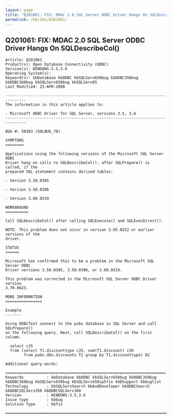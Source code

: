```yaml
---
layout: page
title: "Q201061: FIX: MDAC 2.0 SQL Server ODBC Driver Hangs On SQLDescribeCol()"
permalink: /kb/201/Q201061/
---
```


## Q201061: FIX: MDAC 2.0 SQL Server ODBC Driver Hangs On SQLDescribeCol()

	Article: Q201061
	Product(s): Open Database Connectivity (ODBC)
	Version(s): WINDOWS:3.5,3.6
	Operating System(s): 
	Keyword(s): kbDatabase kbODBC kbSQLServ650bug kbODBC350bug kbODBC360bug kbSQLServ650bug kbSQLServ65
	Last Modified: 23-APR-2000
	
	-------------------------------------------------------------------------------
	The information in this article applies to:
	
	- Microsoft ODBC Driver for SQL Server, versions 3.5, 3.6 
	-------------------------------------------------------------------------------
	
	BUG #: 50383 (SQLBUG_70)
	
	SYMPTOMS
	========
	
	Applications using the following versions of the Microsoft SQL Server ODBC
	Driver hang on calls to SQLDescribeCol(), after SQLPrepare() is called, if the
	prepared SQL statement contains derived tables:
	
	- Version 3.50.0305
	
	- Version 3.50.0306
	
	- Version 3.60.0319
	
	WORKAROUND
	==========
	
	Call SQLDescribeCol() after calling SQLExecute() and SQLExecDirect().
	
	NOTE: This problem does not occur in version 2.65.0252 or earlier versions of the
	driver.
	
	STATUS
	======
	
	Microsoft has confirmed this to be a problem in the Microsoft SQL Server ODBC
	Driver versions 3.50.0305, 3.50.0306, or 3.60.0319.
	
	This problem was corrected in the Microsoft SQL Server ODBC Driver version
	3.70.0623.
	
	MORE INFORMATION
	================
	
	Example
	-------
	
	Using ODBCTest connect to the pubs database in SQL Server and call SQLPrepare()
	on the following query. Next, call SQLDescribeCol() on the first column.
	
	  select c35
	  from (select T1.discounttype c35, sum(T1.discount) c36
	        from pubs.dbo.discounts T1 group by T1.discounttype) D2
	
	Additional query words:
	
	======================================================================
	Keywords          : kbDatabase kbODBC kbSQLServ650bug kbODBC350bug kbODBC360bug kbSQLServ650bug kbSQLServ650sp5fix kbDSupport kbbuglist
	Technology        : kbSQLServSearch kbAudDeveloper kbODBCSearch kbODBCSQLServ350 kbODBCSQLServ360
	Version           : WINDOWS:3.5,3.6
	Issue type        : kbbug
	Solution Type     : kbfix
	
	=============================================================================
	
